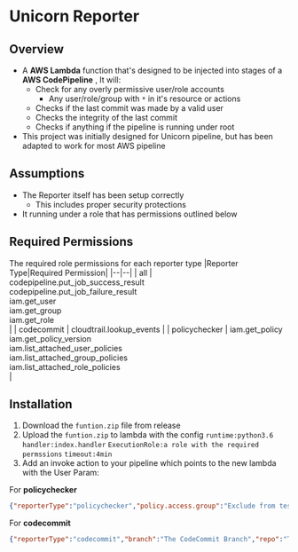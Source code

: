 # Unicorn Reporter
## Overview
- A  **AWS Lambda** function that's designed to be injected into stages of a **AWS CodePipeline** , It will:
	-  Check for any overly permissive user/role accounts
		- Any user/role/group with `*` in it's resource or actions
	-  Checks if the last commit was made by a valid user 
	- Checks the integrity of the last commit
	- Checks if anything if the pipeline is running under root
- This project was initially designed for Unicorn pipeline, but has been adapted to work for most AWS pipeline 

## Assumptions

 - The Reporter itself has been setup correctly 
	 - This includes proper security protections
 - It running under a role that has permissions outlined below 


## Required Permissions
The required role permissions for each reporter type
|Reporter Type|Required Permission|
|--|--|
| all | codepipeline.put_job_success_result <br> codepipeline.put_job_failure_result <br> iam.get_user<br>iam.get_group<br>iam.get_role<br> |
| codecommit | cloudtrail.lookup_events |
| policychecker | iam.get_policy<br>iam.get_policy_version<br>iam.list_attached_user_policies<br>iam.list_attached_group_policies<br>iam.list_attached_role_policies<br> |

## Installation

 1. Download the `funtion.zip` file from release
 2. Upload  the `funtion.zip` to lambda with the config `runtime:python3.6` `handler:index.handler` `ExecutionRole:a role with the required permssions` `timeout:4min`
 3. Add an invoke action to your pipeline which points to the new lambda with the User Param:

For **policychecker**
```json
{"reporterType":"policychecker","policy.access.group":"Exclude from test group"}
```
For **codecommit**
```json
{"reporterType":"codecommit","branch":"The CodeCommit Branch","repo":"The CodeCommit Repo","group":"The Allowed Commit Group"}
```
